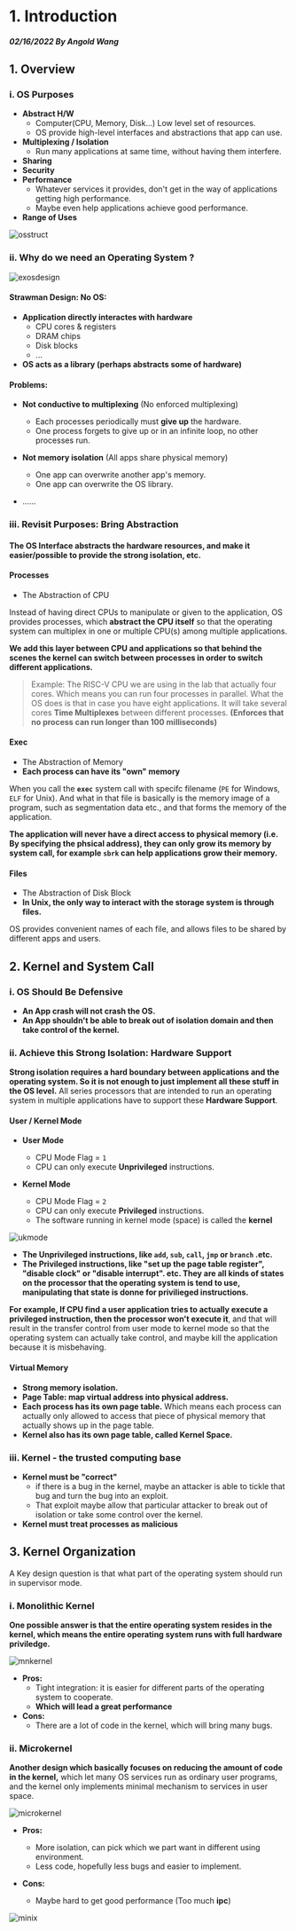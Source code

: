 # 1. Introduction

##### 02/16/2022 By Angold Wang

## 1. Overview

### i. OS Purposes
* **Abstract H/W**
    * Computer(CPU, Memory, Disk...) Low level set of resources.
    * OS provide high-level interfaces and abstractions that app can use.
* **Multiplexing / Isolation**
    * Run many applications at same time, without having them interfere.
* **Sharing**
* **Security**
* **Performance**
    * Whatever services it provides, don't get in the way of applications getting high performance.
    * Maybe even help applications achieve good performance.
* **Range of Uses**

![osstruct](Sources/osstruct.png)


### ii. Why do we need an Operating System ? 
![exosdesign](Sources/exosdesign.png)

#### Strawman Design: No OS:
* **Application directly interactes with hardware**
    * CPU cores & registers
    * DRAM chips
    * Disk blocks
    * ...
* **OS acts as a library (perhaps abstracts some of hardware)**

#### Problems:
* **Not conductive to multiplexing** (No enforced multiplexing)
    * Each processes periodically must **give up** the hardware.
    * One process forgets to give up or in an infinite loop, no other processes run.

* **Not memory isolation** (All apps share physical memory)
    * One app can overwrite another app's memory.
    * One app can overwrite the OS library.
* ......

### iii. Revisit Purposes: Bring Abstraction
#### The OS Interface abstracts the hardware resources, and make it easier/possible to provide the strong isolation, etc. 

#### Processes
* The Abstraction of CPU

Instead of having direct CPUs to manipulate or given to the application, OS provides processes, which **abstract the CPU itself** so that the operating system can multiplex in one or multiple CPU(s) among multiple applications.

**We add this layer between CPU and applications so that behind the scenes the kernel can switch between processes in order to switch different applications.**

> Example: The RISC-V CPU we are using in the lab that actually four cores. Which means you can run four processes in parallel. What the OS does is that in case you have eight applications. It will take several cores **Time Multiplexes** between different processes. **(Enforces that no process can run longer than 100 milliseconds)**


#### Exec
* The Abstraction of Memory
* **Each process can have its "own" memory**

When you call the **`exec`** system call with specifc filename (`PE` for Windows, `ELF` for Unix). And what in that file is basically is the memory image of a program, such as segmentation data etc., and that forms the memory of the application.

**The application will never have a direct access to physical memory (i.e. By specifying the phsical address), they can only grow its memory by system call, for example `sbrk` can help applications grow their memory.**


#### Files
* The Abstraction of Disk Block
* **In Unix, the only way to interact with the storage system is through files.**

OS provides convenient names of each file, and allows files to be shared by different apps and users.


## 2. Kernel and System Call
### i. OS Should Be Defensive
* **An App crash will not crash the OS.**
* **An App shouldn't be able to break out of isolation domain and then take control of the kernel.**

### ii. Achieve this Strong Isolation: Hardware Support
**Strong isolation requires a hard boundary between applications and the operating system. So it is not enough to just implement all these stuff in the OS level.** All series processors that are intended to run an operating system in multiple applications have to support these **Hardware Support**.

#### User / Kernel Mode

* **User Mode**
    * CPU Mode Flag = `1`
    * CPU can only execute **Unprivileged** instructions.

* **Kernel Mode**
    * CPU Mode Flag = `2`
    * CPU can only execute **Privileged** instructions.
    * The software running in kernel mode (space) is called the **kernel**

![ukmode](Sources/ukmode.png)

* **The Unprivileged instructions, like `add`, `sub`, `call`, `jmp` or `branch` .etc.**
* **The Privileged instructions, like "set up the page table register", "disable clock" or "disable interrupt". etc. They are all kinds of states on the processor that the operating system is tend to use, manipulating that state is donne for privilieged instructions.**

**For example, If CPU find a user application tries to actually execute a privileged instruction, then the processor won't execute it**, and that will result in the transfer control from user mode to kernel mode so that the operating system can actually take control, and maybe kill the application because it is misbehaving.

#### Virtual Memory

* **Strong memory isolation.**
* **Page Table: map virtual address into physical address.**
* **Each process has its own page table.** Which means each process can actually only allowed to access that piece of physical memory that actually shows up in the page table.
* **Kernel also has its own page table, called Kernel Space.**


### iii. Kernel - the trusted computing base
* **Kernel must be "correct"**
    * if there is a bug in the kernel, maybe an attacker is able to tickle that bug and turn the bug into an exploit.
    * That exploit maybe allow that particular attacker to break out of isolation or take some control over the kernel.
* **Kernel must treat processes as malicious**


## 3. Kernel Organization

A Key design question is that what part of the operating system should run in supervisor mode.

### i. Monolithic Kernel
**One possible answer is that the entire operating system resides in the kernel, which means the entire operating system runs with full hardware priviledge.**

![mnkernel](Sources/mnkernel.png)

* **Pros:**
    * Tight integration: it is easier for different parts of the operating system to cooperate.
    * **Which will lead a great performance**
* **Cons:**
    * There are a lot of code in the kernel, which will bring many bugs.

### ii. Microkernel
**Another design which basically focuses on reducing the amount of code in the kernel,** which let many OS services run as ordinary user programs, and the kernel only implements minimal mechanism to services in user space.

![microkernel](Sources/microkernel.png)

* **Pros:**
    * More isolation, can pick which we part want in different using environment.
    * Less code, hopefully less bugs and easier to implement.

* **Cons:**
    * Maybe hard to get good performance (Too much **ipc**)

![minix](Sources/minix.png)












